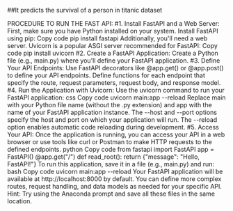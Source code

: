 ##It predicts the survival of a person in titanic dataset

PROCEDURE TO RUN THE FAST API:
#1. Install FastAPI and a Web Server:
First, make sure you have Python installed on your system.
Install FastAPI using pip:
Copy code pip install fastapi Additionally, you'll need a web server. Uvicorn is a popular ASGI server recommended for FastAPI:
Copy code pip install uvicorn
#2. Create a FastAPI Application:
Create a Python file (e.g., main.py) where you'll define your FastAPI application. #3. Define Your API Endpoints:
Use FastAPI decorators like @app.get() or @app.post() to define your API endpoints. Define functions for each endpoint that specify the route, request parameters, request body, and response model. #4. Run the Application with Uvicorn:
Use the uvicorn command to run your FastAPI application:
css Copy code uvicorn main:app --reload Replace main with your Python file name (without the .py extension) and app with the name of your FastAPI application instance.
The --host and --port options specify the host and port on which your application will run.
The --reload option enables automatic code reloading during development.
#5. Access Your API:
Once the application is running, you can access your API in a web browser or use tools like curl or Postman to make HTTP requests to the defined endpoints.
python Copy code from fastapi import FastAPI
app = FastAPI()
@app.get("/") def read_root(): return {"message": "Hello, FastAPI!"} To run this application, save it in a file (e.g., main.py) and run:
bash Copy code uvicorn main:app --reload Your FastAPI application will be available at http://localhost:8000 by default. You can define more complex routes, request handling, and data models as needed for your specific API.
Hint: Try using the Anaconda prompt and save all these files in the same location.
